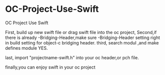 # OC-Project-Use-Swift
OC Project Use Swift

First, build up new swift file or drag swift file into the oc project,
Second,if there is already -Bridging-Header,make sure -Bridging-Header setting right in build setting for object-c bridging header.
third, search modul ,and make defines module YES.

last, import "projectname-swift.h" into your oc header,or pch file.

finally,you can enjoy swift in your oc project
